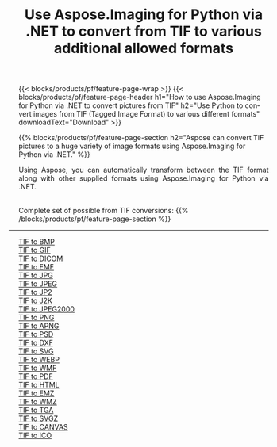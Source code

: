 ﻿---
title: Use Aspose.Imaging for Python via .NET to convert from TIF to various additional allowed formats 
weight: 3920
url: /python-net/conversion/from/tif 
lang: en
langdirlevel: 2
locales: zh-hans,ja,it,ru,de,es,fr,nl,id,lt,pl,pt,vi,tr,ko,zh-hant,ar,hi,th,sv,cs,uk,he
description: You can quickly transform from TIF(Tagged Image Format) into various formats using Aspose.Imaging for Python via .NET.
---

{{< blocks/products/pf/feature-page-wrap >}}
{{< blocks/products/pf/feature-page-header h1="How to use Aspose.Imaging for Python via .NET to convert pictures from TIF" h2="Use Python to convert images from TIF (Tagged Image Format) to various different formats" downloadText="Download" >}}


{{% blocks/products/pf/feature-page-section  h2="Aspose can convert TIF pictures to a huge variety of image formats using Aspose.Imaging for Python via .NET." %}}
<p align=justify>Using Aspose, you can automatically transform between the TIF format along with other supplied formats using Aspose.Imaging for Python via .NET. </p>
<br/>
Complete set of possible from TIF conversions:
{{% /blocks/products/pf/feature-page-section %}}
<div class="container-fluid productfamilypage bg-gray">
    <div class="convertypes bg-gray agp-content section">
        <div class="container">
		<hr style="margin-left:-20px;"/>
		<div class="row other-converters">
		    <div class='col-md-2 other-converter remove-lp remove-rp'><a href="/imaging/python-net/conversion/tif-to-bmp" >TIF to BMP</a></div><div class='col-md-2 other-converter remove-lp remove-rp'><a href="/imaging/python-net/conversion/tif-to-gif" >TIF to GIF</a></div><div class='col-md-2 other-converter remove-lp remove-rp'><a href="/imaging/python-net/conversion/tif-to-dicom" >TIF to DICOM</a></div><div class='col-md-2 other-converter remove-lp remove-rp'><a href="/imaging/python-net/conversion/tif-to-emf" >TIF to EMF</a></div><div class='col-md-2 other-converter remove-lp remove-rp'><a href="/imaging/python-net/conversion/tif-to-jpg" >TIF to JPG</a></div><div class='col-md-2 other-converter remove-lp remove-rp'><a href="/imaging/python-net/conversion/tif-to-jpeg" >TIF to JPEG</a></div><div class='col-md-2 other-converter remove-lp remove-rp'><a href="/imaging/python-net/conversion/tif-to-jp2" >TIF to JP2</a></div><div class='col-md-2 other-converter remove-lp remove-rp'><a href="/imaging/python-net/conversion/tif-to-j2k" >TIF to J2K</a></div><div class='col-md-2 other-converter remove-lp remove-rp'><a href="/imaging/python-net/conversion/tif-to-jpeg2000" >TIF to JPEG2000</a></div><div class='col-md-2 other-converter remove-lp remove-rp'><a href="/imaging/python-net/conversion/tif-to-png" >TIF to PNG</a></div><div class='col-md-2 other-converter remove-lp remove-rp'><a href="/imaging/python-net/conversion/tif-to-apng" >TIF to APNG</a></div><div class='col-md-2 other-converter remove-lp remove-rp'><a href="/imaging/python-net/conversion/tif-to-psd" >TIF to PSD</a></div><div class='col-md-2 other-converter remove-lp remove-rp'><a href="/imaging/python-net/conversion/tif-to-dxf" >TIF to DXF</a></div><div class='col-md-2 other-converter remove-lp remove-rp'><a href="/imaging/python-net/conversion/tif-to-svg" >TIF to SVG</a></div><div class='col-md-2 other-converter remove-lp remove-rp'><a href="/imaging/python-net/conversion/tif-to-webp" >TIF to WEBP</a></div><div class='col-md-2 other-converter remove-lp remove-rp'><a href="/imaging/python-net/conversion/tif-to-wmf" >TIF to WMF</a></div><div class='col-md-2 other-converter remove-lp remove-rp'><a href="/imaging/python-net/conversion/tif-to-pdf" >TIF to PDF</a></div><div class='col-md-2 other-converter remove-lp remove-rp'><a href="/imaging/python-net/conversion/tif-to-html" >TIF to HTML</a></div><div class='col-md-2 other-converter remove-lp remove-rp'><a href="/imaging/python-net/conversion/tif-to-emz" >TIF to EMZ</a></div><div class='col-md-2 other-converter remove-lp remove-rp'><a href="/imaging/python-net/conversion/tif-to-wmz" >TIF to WMZ</a></div><div class='col-md-2 other-converter remove-lp remove-rp'><a href="/imaging/python-net/conversion/tif-to-tga" >TIF to TGA</a></div><div class='col-md-2 other-converter remove-lp remove-rp'><a href="/imaging/python-net/conversion/tif-to-svgz" >TIF to SVGZ</a></div><div class='col-md-2 other-converter remove-lp remove-rp'><a href="/imaging/python-net/conversion/tif-to-canvas" >TIF to CANVAS</a></div><div class='col-md-2 other-converter remove-lp remove-rp'><a href="/imaging/python-net/conversion/tif-to-ico" >TIF to ICO</a></div>
                </div>
        </div>
    </div>
</div>
<br/>

